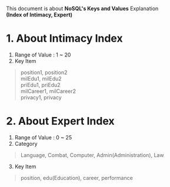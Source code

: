 This document is about **NoSQL's Keys and Values** Explanation  
**(Index of Intimacy, Expert)**
# 1. About Intimacy Index
1. Range of Value : 1 ~ 20 
2. Key Item 
> position1, position2  
> milEdu1, milEdu2  
> priEdu1, priEdu2  
> milCareer1, milCareer2  
> privacy1, privacy
# 2. About Expert Index
1. Range of Value : 0 ~ 25
2. Category
> Language, Combat, Computer, Admin(Administration), Law
3. Key Item
> position, edu(Education), career, performance